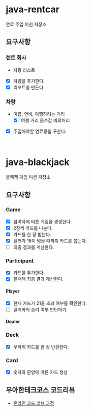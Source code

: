 # java-rentcar
연료 주입 미션 저장소  
  
## 요구사항
### 렌트 회사
- 차량 리스트
- [x] 차량을 추가한다.  
- [x] 리포트를 만든다.  

### 차량
- 이름, 연비, 여행하려는 거리
  - [x] 여행 거리 음수값 예외처리
- [x] 주입해야할 연료량을 구한다.

<br/>

# java-blackjack
블랙잭 게임 미션 저장소  
  
## 요구사항
### Game
- [x] 참여자에 따른 게임을 생성한다.
- [x] 2장씩 카드를 나눈다.
- [x] 카드를 한 장 받는다.
- [x] 딜러가 16이 넘을 때까지 카드를 뽑는다.
- [ ] 최종 결과를 계산한다.

### Participant
- [x] 카드를 추가한다.
- [x] 블랙잭 최종 결과 계산한다.

#### Player
- [x] 현재 카드가 21을 초과 여부를 확인한다.
- [ ] 딜러와의 승리 여부 판단하기.

#### Dealer

### Deck
- [x] 무작위 카드를 한 장 반환한다.

### Card
- [x] 숫자와 문양에 따른 카드 생성

## 우아한테크코스 코드리뷰
* [온라인 코드 리뷰 과정](https://github.com/woowacourse/woowacourse-docs/blob/master/maincourse/README.md)